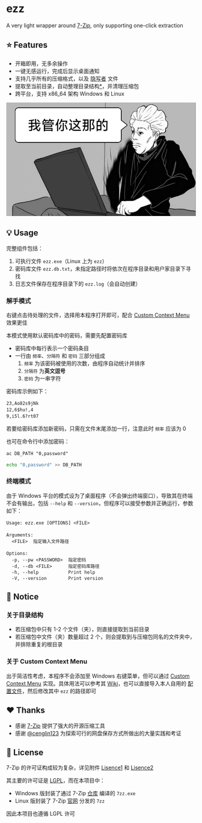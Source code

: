 # ezz

A very light wrapper around [7-Zip](https://7-zip.org/), only supporting one-click extraction

## ⭐ Features

- 开箱即用，无多余操作
- 一键无感运行，完成后显示桌面通知
- 支持几乎所有的压缩格式，以及 [隐写者](https://github.com/cenglin123/SteganographierGUI) 文件
- 提取至当前目录，自动整理目录结构[*](#关于目录结构)，并清理压缩包
- 跨平台，支持 x86_64 架构 Windows 和 Linux

![我管你这的那的](./assets/whatever.jpg)

## 💡 Usage

完整组件包括：

1. 可执行文件 `ezz.exe`（Linux 上为 `ezz`）
2. 密码库文件 `ezz.db.txt`，未指定路径时将依次在程序目录和用户家目录下寻找
3. 日志文件保存在程序目录下的 `ezz.log`（会自动创建）

### 解手模式

右键点击待处理的文件，选择用本程序打开即可，配合 [Custom Context Menu](https://github.com/ikas-mc/ContextMenuForWindows11) 效果更佳

本模式使用默认密码库中的密码，需要先配置密码库

- 密码库中每行表示一个密码条目
- 一行由 `频率`、`分隔符` 和 `密码` 三部分组成
  1. `频率` 为该密码被使用的次数，由程序自动统计并排序
  2. `分隔符` 为**英文逗号**
  3. `密码` 为一串字符

密码库示例如下：

```txt
23,Ao82s9jNk
12,6$hu!,4
9,i5l.6?rt07
```

若要给密码库添加新密码，只需在文件末尾添加一行，注意此时 `频率` 应该为 0

也可在命令行中添加密码：

```pwsh
ac DB_PATH "0,password"
```

```sh
echo "0,password" >> DB_PATH
```

### 终端模式

由于 Windows 平台的模式设为了桌面程序（不会弹出终端窗口），导致其在终端不会有输出，包括 `--help` 和 `--version`，但程序可以接受参数并正确运行，参数如下：

```pwsh
Usage: ezz.exe [OPTIONS] <FILE>

Arguments:
  <FILE>  指定输入文件路径

Options:
  -p, --pw <PASSWORD>  指定密码
  -d, --db <FILE>      指定密码库路径
  -h, --help           Print help
  -V, --version        Print version
```

## 🔔 Notice

### 关于目录结构

- 若压缩包中只有 1-2 个文件（夹），则直接提取到当前目录
- 若压缩包中文件（夹）数量超过 2 个，则会提取到与压缩包同名的文件夹中，并排除重复的根目录

### 关于 Custom Context Menu

出于简洁性考虑，本程序不会添加至 Windows 右键菜单，但可以通过 [Custom Context Menu](https://github.com/ikas-mc/ContextMenuForWindows11) 实现。具体用法可以参考其 [Wiki](https://github.com/ikas-mc/ContextMenuForWindows11/wiki/Help)，也可以直接导入本人自用的 [配置文件](./assets/用%20ezz%20提取.json)，然后修改其中 `ezz` 的路径即可

## ❤️ Thanks

- 感谢 [7-Zip](https://www.7-zip.org/) 提供了强大的开源压缩工具
- 感谢 [@cenglin123](https://github.com/cenglin123) 为探索可行的网盘保存方式所做出的大量实践和考证

## 📄 License

7-Zip 的许可证构成较为复杂，详见附件 [Lisence1](./assets/License1.txt) 和 [Lisence2](./assets/License2.txt)

其主要的许可证是 [LGPL](https://www.gnu.org/licenses/lgpl-2.1.html)，而在本项目中：

- Windows 版封装了通过 7-Zip [仓库](https://github.com/ip7z/7zip) 编译的 `7zz.exe`
- Linux 版封装了 7-Zip [官网](https://7-zip.org/) 分发的 `7zz`

因此本项目也遵循 LGPL 许可
